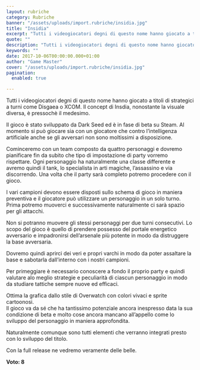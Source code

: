 ```yaml
---
layout: rubriche
category: Rubriche
banner: "/assets/uploads/import.rubriche/insidia.jpg"
title: "Insidia"
excerpt: "Tutti i videogiocatori degni di questo nome hanno giocato a titoli di strategici a turni come Disgaea o XCOM. Il concept di Insdia, nonostante la visuale diversa, è pressochè il medesimo. Il gioco è stato sviluppato da Dark Seed ed è in fase di beta su Steam. Al momento si può giocare sia con un [&hellip"
quote: ""
description: "Tutti i videogiocatori degni di questo nome hanno giocato a titoli di strategici a turni come Disgaea o XCOM. Il concept di Insdia, nonostante la visuale diversa, è pressochè il medesimo. Il gioco è stato sviluppato da Dark Seed ed è in fase di beta su Steam. Al momento si può giocare sia con un [&hellip"
keywords: ""
date: 2017-10-06T00:00:00.000+01:00
author: "Game Master"
cover: "/assets/uploads/import.rubriche/insidia.jpg"
pagination:
  enabled: true

---
```


Tutti i videogiocatori degni di questo nome hanno giocato a titoli di strategici a turni come Disgaea o XCOM. Il concept di Insdia, nonostante la visuale diversa, è pressochè il medesimo.

Il gioco è stato sviluppato da Dark Seed ed è in fase di beta su Steam. Al momento si può giocare sia con un giocatore che contro l’intelligenza artificiale anche se gli avversari non sono moltissimi a disposizione.

Cominceremo con un team composto da quattro personaggi e dovremo pianificare fin da subito che tipo di impostazione di party vorremo rispettare. Ogni personaggio ha naturalmente una classe differente e avremo quindi il tank, lo specialista in arti magiche, l’assassino e via discorrendo. Una volta che il party sarà completo potremo procedere con il gioco.

I vari campioni devono essere disposti sullo schema di gioco in maniera preventiva e il giocatore può utilizzare un personaggio in un solo turno. Prima potremo muoverci e successivamente naturalmente ci sarà spazio per gli attacchi.

Non si potranno muovere gli stessi personaggi per due turni consecutivi. Lo scopo del gioco è quello di prendere possesso del portale energetico avversario e impadronirsi dell’arsenale più potente in modo da distruggere la base avversaria.

Dovremo quindi aprirci dei veri e propri varchi in modo da poter assaltare la base e sabotarla dall’interno con i nostri campioni.

Per primeggiare è necessario conoscere a fondo il proprio party e quindi valutare alo meglio strategie e peculiarità di ciascun personaggio in modo da studiare tattiche sempre nuove ed efficaci.

Ottima la grafica dallo stile di Overwatch con colori vivaci e sprite cartoonosi.  
Il gioco va da sé che ha tantissimo potenziale ancora inespresso data la sua condizione di beta e molto cose ancora mancano all’appello come lo sviluppo del personaggio in maniera approfondita.

Naturalmente comunque sono tutti elementi che verranno integrati presto con lo sviluppo del titolo.

Con la full release ne vedremo veramente delle belle.

**Voto: 8**